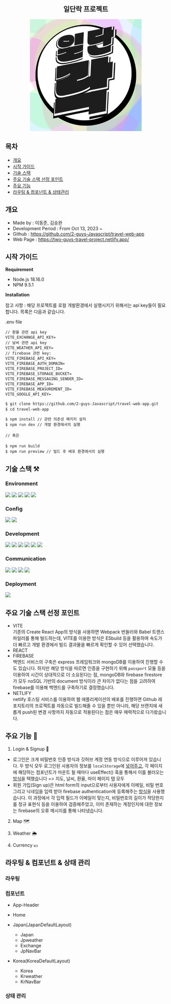 <div align="center">
<h2>일단락 프로젝트</h2>
</div>

<p align="center">
  <img src="public/assets/일단락.png" alt="일단락" width="350" height="350">
</p>

## 목차

- [개요](#개요)
- [시작 가이드](#시작-가이드)
- [기술 스택](#기술-스택)
- [주요 기술 스택 선정 포인트](#주요-기술-스택-선정-포인트)
- [주요 기능](#주요-기능-📌)
- [라우팅 & 컴포넌트 & 상태관리](#라우팅--컴포넌트--상태-관리)

## 개요

- Made by : 이동준, 김승완
- Development Period : From Oct 13, 2023 ~
- Github : https://github.com/2-guys-Javascript/travel-web-app
- Web Page : https://two-guys-travel-project.netlify.app/

## 시작 가이드

**Requirement**

- Node.js 18.16.0
- NPM 9.5.1

**Installation**

참고 사항 : 해당 프로젝트를 로컬 개발환경에서 실행시키기 위해서는 api key들이 필요합니다. 목록은 다음과 같습니다.

.env file

```env
// 환율 관련 api key
VITE_EXCHANGE_API_KEY=
// 날씨 관련 api key
VITE_WEATHER_API_KEY=
// firebase 관련 key:
VITE_FIREBASE_API_KEY=
VITE_FIREBASE_AUTH_DOMAIN=
VITE_FIREBASE_PROJECT_ID=
VITE_FIREBASE_STORAGE_BUCKET=
VITE_FIREBASE_MESSAGING_SENDER_ID=
VITE_FIREBASE_APP_ID=
VITE_FIREBASE_MEASUREMENT_ID=
VITE_GOOGLE_API_KEY=
```

```zsh
$ git clone https://github.com/2-guys-Javascript/travel-web-app.git
$ cd travel-web-app
```

```zsh
$ npm install // 관련 의존성 패키지 설치
$ npm run dev // 개발 환경에서의 실행

// 혹은

$ npm run build
$ npm run preview // 빌드 후 배포 환경에서의 실행
```

## 기술 스택 ⚒️

### Environment

<div align="left">
<img src="https://img.shields.io/badge/visualstudiocode-007ACC?style=for-the-badge&logo=visualstudiocode&logoColor=white">
<img src="https://img.shields.io/badge/git-F05032?style=for-the-badge&logo=git&logoColor=white">
<img src="https://img.shields.io/badge/github-181717?style=for-the-badge&logo=github&logoColor=white">
<img src="https://img.shields.io/badge/Google%20Chrome-4285F4?style=for-the-badge&logo=GoogleChrome&logoColor=white">
<img src="https://img.shields.io/badge/chatGPT-74aa9c?style=for-the-badge&logo=openai&logoColor=white">
</div>

### Config

<div align="left">
<img src="https://img.shields.io/badge/npm-CB3837?style=for-the-badge&logo=npm&logoColor=white">
<img src="https://img.shields.io/badge/vite-646CFF?style=for-the-badge&logo=vite&logoColor=white">
</div>

### Development

<div align="left">
<img src="https://img.shields.io/badge/Javascript-F7DF1E?style=for-the-badge&logo=Javascript&logoColor=white">
<img src="https://img.shields.io/badge/css3-%231572B6.svg?style=for-the-badge&logo=css3&logoColor=white">
<img src="https://img.shields.io/badge/html5-%23E34F26.svg?style=for-the-badge&logo=html5&logoColor=white">
<img src="https://img.shields.io/badge/react-%2320232a.svg?style=for-the-badge&logo=react&logoColor=%2361DAFB">
<img src="https://img.shields.io/badge/firebase-F7F7F7?style=for-the-badge&logo=firebase&logoColor=FFCA28">
<img src="https://img.shields.io/badge/ESlint-4B32C3?style=for-the-badge&logo=ESlint&logoColor=white">
</div>

### Communication

<div align="left">
<img src="https://img.shields.io/badge/Slack-481549?style=for-the-badge&logo=slack&logoColor=white">
<img src="https://img.shields.io/badge/Notion-000000?style=for-the-badge&logo=Notion&logoColor=white">
<img src="https://img.shields.io/badge/KakaoTalk-FFCD00?style=for-the-badge&logo=KakaoTalk&logoColor=white">
<img src="https://img.shields.io/badge/GoogleMeet-00897B?style=for-the-badge&logo=GoogleMeet&logoColor=white">
</div>

### Deployment

<div align="left">
<img src="https://img.shields.io/badge/netlify-%23000000.svg?style=for-the-badge&logo=netlify&logoColor=#00C7B7">
</div>

## 주요 기술 스택 선정 포인트

- VITE <br>
  기존의 Create React App의 방식을 사용하면 Webpack 번들러와 Babel 트랜스파일러를 통해 빌드하는데, VITE를 이용한 방식은 ESbuild 등을 활용하여 속도가 더 빠르고 개발 환경에서 빌드 결과물을 빠르게 확인할 수 있어 선택했습니다.
- REACT
- FIREBASE <br>
  백엔드 서비스의 구축은 express 프레임워크와 mongoDB를 이용하여 진행할 수도 있습니다. 하지만 해당 방식을 따르면 인증을 구현하기 위해 `passport` 모듈 등을 이용하여 시간이 상대적으로 더 소요된다는 점, mongoDB와 firebase firestore가 모두 noSQL 기반의 document 방식이라 큰 차이가 없다는 점을 고려하여 firebase를 이용해 백엔드를 구축하기로 결정했습니다.
- NETLIFY <br>
  netlify 호스팅 서비스를 이용하여 웹 애플리케이션의 배포를 진행하면 Github 레포지토리의 프로젝트를 자동으로 빌드해줄 수 있을 뿐만 아니라, 해당 브랜치에 새롭게 push된 변경 사항까지 자동으로 적용된다는 점은 매우 매력적으로 다가왔습니다.

## 주요 기능 📌

1. Login & Signup 🔐
- 로그인은 크게 비밀번호 인증 방식과 깃허브 계정 연동 방식으로 이루어져 있습니다. 두 방식 모두 로그인된 사용자의 정보를 `localStorage`에 [넣어주고](https://github.com/2-guys-Javascript/travel-web-app/blob/d00d43cdb030e24b68f720e1db93925dc1192bc8/src/components/Login/Login.jsx#L19-L21), 각 페이지에 해당하는 컴포넌트가 마운트 될 때마다 useEffect() 훅을 통해서 이를 불러오는 [방식](https://github.com/2-guys-Javascript/travel-web-app/blob/d00d43cdb030e24b68f720e1db93925dc1192bc8/src/components/Japan/Japan.jsx#L6-L16)을 택했습니다 => 지도, 날씨, 환율, 마이 페이지 탭 모두
- 회원 가입(Sign up)은 html form의 input으로부터 사용자에게 이메일, 비밀 번호 그리고 닉네임을 입력 받아 firebase authentication에 등록해주는 [방식](https://github.com/2-guys-Javascript/travel-web-app/blob/d00d43cdb030e24b68f720e1db93925dc1192bc8/src/components/SignUp/SignUpForm.jsx#L43-L48)을 사용했습니다. 이 과정에서 각 입력 필드가 이메일이 맞는지, 비밀번호의 길이가 적당한지를 정규 표현식 등을 이용하여 검증해주었고, 이미 존재하는 계정인지에 대한 정보는 firebase의 오류 메시지를 통해 나타냈습니다.

2. Map 🗺️

3. Weather 🌦️

4. Currency 💴

## 라우팅 & 컴포넌트 & 상태 관리

### 라우팅

### 컴포넌트

- App-Header
- Home
- Japan(JapanDefaultLayout)

  - Japan
  - Jpweather
  - Exchange
  - JpNavBar

- Korea(KoreaDefaultLayout)
  - Korea
  - Krweather
  - KrNavBar

### 상태 관리
